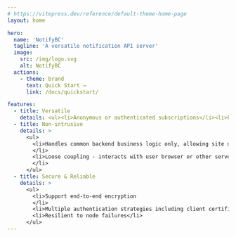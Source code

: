 ```yaml
---
# https://vitepress.dev/reference/default-theme-home-page
layout: home

hero:
  name: 'NotifyBC'
  tagline: 'A versatile notification API server'
  image:
    src: /img/logo.svg
    alt: NotifyBC
  actions:
    - theme: brand
      text: Quick Start →
      link: /docs/quickstart/

features:
  - title: Versatile
    details: <ul><li>Anonymous or authenticated subscriptions</li><li>Push and in-app pull notifications</li><li>Email and SMS push notification channels</li><li>Unicast and broadcast message types</li><li>Broadcast push notification filter rules specifiable by both sender and subscriber</li><li>Notification auto-gen from RSS</li></ul>
  - title: Non-intrusive
    details: >
      <ul>
        <li>Handles common backend business logic only, allowing site developer implement frontend UI using widgets native to the site
        </li>
        <li>Loose coupling - interacts with user browser or other server components through RESTful API
        </li>
      </ul>
  - title: Secure & Reliable
    details: >
      <ul>
        <li>Support end-to-end encryption
        </li>
        <li>Multiple authentication strategies including client certificate for server-server and OIDC for user-server</li>
        <li>Resilient to node failures</li>
      </ul>
---
```


<style lang="less">
.VPContent .VPHome{
  padding-bottom: 1rem;
  .VPHero {
    padding-top: calc(var(--vp-nav-height) + var(--vp-layout-top-height, 0px)) !important;
    .container {
      justify-content: center;
      .main {
        display: flex;
        flex-direction: column;
        align-items: center;
        .actions {
            justify-content: center !important;
        }
      }
    }
  }
  .VPFeature {
    ul {
      list-style: unset;
    }
  }
}
</style>
